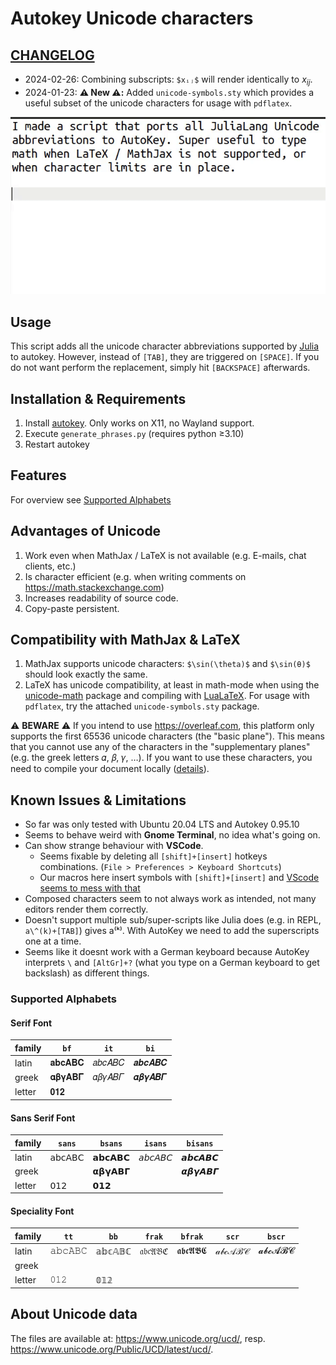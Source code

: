 # Autokey Unicode characters

## [CHANGELOG](CHANGELOG.md)

- 2024-02-26: Combining subscripts: `$xᵢⱼ$` will render identically to $x_{ij}$.
- 2024-01-23: **⚠️ New ⚠️:** Added `unicode-symbols.sty` which provides a useful subset of the unicode characters for usage with `pdflatex`.

![demo](demo.gif)

## Usage

This script adds all the unicode character abbreviations supported by [Julia](https://docs.julialang.org/en/v1/manual/unicode-input/#Unicode-Input) to autokey. However, instead of `[TAB]`, they are triggered on `[SPACE]`. If you do not want perform the replacement, simply hit `[BACKSPACE]` afterwards.

## Installation & Requirements

1. Install [autokey](https://github.com/autokey/autokey). Only works on X11, no Wayland support.
2. Execute `generate_phrases.py` (requires python ≥3.10)
3. Restart autokey

## Features

For overview see [Supported Alphabets](#supported-alphabets)

## Advantages of Unicode

1. Work even when MathJax / LaTeX is not available (e.g. E-mails, chat clients, etc.)
2. Is character efficient (e.g. when writing comments on https://math.stackexchange.com)
3. Increases readability of source code.
4. Copy-paste persistent.

## Compatibility with MathJax & LaTeX

1. MathJax supports unicode characters: `$\sin(\theta)$` and `$\sin(θ)$` should look exactly the same.
2. LaTeX has unicode compatibility, at least in math-mode when using the [unicode-math](https://github.com/wspr/unicode-math) package and compiling with [LuaLaTeX](http://www.luatex.org/). For usage with `pdflatex`, try the attached `unicode-symbols.sty` package.

⚠️ **BEWARE** ⚠️ If you intend to use <https://overleaf.com>,
this platform only supports the first 65536 unicode characters
(the "basic plane"). This means that you cannot use any of the characters in the "supplementary planes"
(e.g. the greek letters 𝛼, 𝛽, 𝛾, …). If you want to use these characters, you need to compile your document locally
([details](https://www.overleaf.com/learn/how-to/What_file_encodings_and_line_endings_should_I_use%3F#Invalid/Unsupported_Characters)).

## Known Issues & Limitations

- So far was only tested with Ubuntu 20.04 LTS and Autokey 0.95.10
- Seems to behave weird with **Gnome Terminal**, no idea what's going on.
- Can show strange behaviour with **VSCode**.
  - Seems fixable by deleting all `[shift]+[insert]` hotkeys combinations. (`File > Preferences > Keyboard Shortcuts`)
  - Our macros here insert symbols with `[shift]+[insert]` and [VScode seems to mess with that](https://github.com/microsoft/vscode/issues/90637)
- Composed characters seem to not always work as intended, not many editors render them correctly.
- Doesn't support multiple sub/super-scripts like Julia does (e.g. in REPL, `a\^(k)+[TAB]`) gives a⁽ᵏ⁾. With AutoKey we need to add the superscripts one at a time.
- Seems like it doesnt work with a German keyboard because AutoKey interprets `\` and `[AltGr]+?` (what you type on a German keyboard to get backslash) as different things.

### Supported Alphabets

#### Serif Font

| family | `bf`   | `it`   | `bi`   |
|--------|--------|--------|--------|
| latin  | 𝐚𝐛𝐜𝐀𝐁𝐂 | 𝑎𝑏𝑐𝐴𝐵𝐶 | 𝒂𝒃𝒄𝑨𝑩𝑪 |
| greek  | 𝛂𝛃𝛄𝚨𝚩𝚪 | 𝛼𝛽𝛾𝛢𝛣𝛤 | 𝜶𝜷𝜸𝜜𝜝𝜞 |
| letter | 𝟎𝟏𝟐    |        |        |

#### Sans Serif Font

| family | `sans` | `bsans` | `isans` | `bisans` |
|--------|--------|---------|---------|----------|
| latin  | 𝖺𝖻𝖼𝖠𝖡𝖢 | 𝗮𝗯𝗰𝗔𝗕𝗖  | 𝘢𝘣𝘤𝘈𝘉𝘊  | 𝙖𝙗𝙘𝘼𝘽𝘾   |
| greek  |        | 𝝰𝝱𝝲𝝖𝝗𝝘  |         | 𝞪𝞫𝞬𝞐𝞑𝞒   |
| letter | 𝟢𝟣𝟤    | 𝟬𝟭𝟮     |         |          |

#### Speciality Font

| family | `tt`   | `bb`   | `frak` | `bfrak` | `scr`  | `bscr` |
|--------|--------|--------|--------|---------|--------|--------|
| latin  | 𝚊𝚋𝚌𝙰𝙱𝙲 | 𝕒𝕓𝕔𝔸𝔹ℂ | 𝔞𝔟𝔠𝔄𝔅ℭ | 𝖆𝖇𝖈𝕬𝕭𝕮  | 𝒶𝒷𝒸𝒜ℬ𝒞 | 𝓪𝓫𝓬𝓐𝓑𝓒 |
| greek  |        |        |        |         |        |        |
| letter | 𝟶𝟷𝟸    | 𝟘𝟙𝟚    |        |         |        |        |

## About Unicode data

The files are available at: <https://www.unicode.org/ucd/>, resp. <https://www.unicode.org/Public/UCD/latest/ucd/>.
